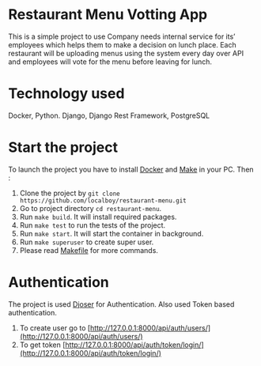 # Restaurant Menu Votting App
This is a simple project to use Company needs internal service for its’ employees which helps them to make a decision on lunch place. Each restaurant will be uploading menus using the system every day over API and employees will vote for the menu before leaving for lunch.

# Technology used
Docker, Python. Django, Django Rest Framework, PostgreSQL

# Start the project
To launch the project you have to install [Docker](https://docs.docker.com/engine/install/) and [Make](https://www.gnu.org/software/make/) in your PC. Then :

1. Clone the project by `git clone https://github.com/localboy/restaurant-menu.git`
2. Go to project directory `cd restaurant-menu`.
3. Run `make build`. It will install required packages.
4. Run `make test` to run the tests of the project.
5. Run `make start`. It will start the container in background.
6. Run `make superuser` to create super user.
7. Please read [Makefile](https://github.com/localboy/restaurant-menu/blob/master/Makefile) for more commands.

# Authentication
The project is used [Djoser](https://github.com/sunscrapers/djoser) for Authentication. Also used Token based authentication. 
1. To create user go to [http://127.0.0.1:8000/api/auth/users/](http://127.0.0.1:8000/api/auth/users/)
2. To get token [http://127.0.0.1:8000/api/auth/token/login/](http://127.0.0.1:8000/api/auth/token/login/)

